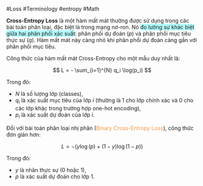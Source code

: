 #Loss #Terminology #entropy #Math 

**Cross-Entropy Loss** là một hàm mất mát thường được sử dụng trong các bài toán phân loại, đặc biệt là trong mạng nơ-ron. Nó <span style="background:#b1ffff">đo lường sự khác biệt giữa hai phân phối xác suất</span>: phân phối dự đoán ($p$) và phân phối mục tiêu thực sự ($q$). Hàm mất mát này càng nhỏ khi phân phối dự đoán càng gần với phân phối mục tiêu.

Công thức của hàm mất mát Cross-Entropy cho một mẫu duy nhất là:

$$
L = - \sum_{i=1}^{N} q_i \log(p_i)
$$

Trong đó:

- $N$ là số lượng lớp (classes),
- $q_i$ là xác suất mục tiêu của lớp $i$ (thường là 1 cho lớp chính xác và 0 cho các lớp khác trong trường hợp one-hot encoding),
- $p_i$ là xác suất dự đoán của lớp $i$.

Đối với bài toán phân loại nhị phân (<font color="#f79646">Binary Cross-Entropy Loss</font>), công thức đơn giản hơn:

$$
L = - (y \log(p) + (1 - y) \log(1 - p))
$$

Trong đó:
- $y$ là nhãn thực sự (0 hoặc 1),
- $p$ là xác suất dự đoán cho lớp 1.
